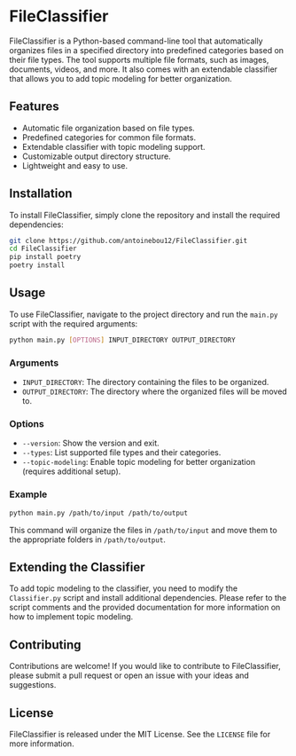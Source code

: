 # FileClassifier

FileClassifier is a Python-based command-line tool that automatically organizes files in a specified directory into predefined categories based on their file types. The tool supports multiple file formats, such as images, documents, videos, and more. It also comes with an extendable classifier that allows you to add topic modeling for better organization.

## Features

- Automatic file organization based on file types.
- Predefined categories for common file formats.
- Extendable classifier with topic modeling support.
- Customizable output directory structure.
- Lightweight and easy to use.

## Installation

To install FileClassifier, simply clone the repository and install the required dependencies:

```bash
git clone https://github.com/antoinebou12/FileClassifier.git
cd FileClassifier
pip install poetry
poetry install
```

## Usage

To use FileClassifier, navigate to the project directory and run the `main.py` script with the required arguments:

```bash
python main.py [OPTIONS] INPUT_DIRECTORY OUTPUT_DIRECTORY
```

### Arguments

- `INPUT_DIRECTORY`: The directory containing the files to be organized.
- `OUTPUT_DIRECTORY`: The directory where the organized files will be moved to.

### Options

- `--version`: Show the version and exit.
- `--types`: List supported file types and their categories.
- `--topic-modeling`: Enable topic modeling for better organization (requires additional setup).

### Example

```bash
python main.py /path/to/input /path/to/output
```

This command will organize the files in `/path/to/input` and move them to the appropriate folders in `/path/to/output`.

## Extending the Classifier

To add topic modeling to the classifier, you need to modify the `Classifier.py` script and install additional dependencies. Please refer to the script comments and the provided documentation for more information on how to implement topic modeling.

## Contributing

Contributions are welcome! If you would like to contribute to FileClassifier, please submit a pull request or open an issue with your ideas and suggestions.

## License

FileClassifier is released under the MIT License. See the `LICENSE` file for more information.